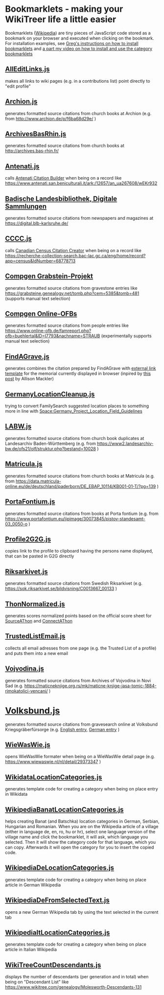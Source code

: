 # Bookmarklets - making your WikiTreer life a little easier
Bookmarklets ([Wikipedia](https://en.wikipedia.org/wiki/Bookmarklet)) are tiny pieces of JavaScript code stored as a bookmark on your browser and executed when clicking on the bookmark. For installation examples, see [Greg's instructions on how to install bookmarklets](https://youtu.be/50M-w_yXHzs) and [a part my video on how to install and use the category bookmarklets](https://youtu.be/okOe7sHjuQs?t=147)

## [AllEditLinks.js](AllEditLinks.js)
makes all links to wiki pages (e.g. in a contributions list) point directly to "edit profile"

## [Archion.js](Archion.js)
generates formatted source citations from church books at Archion (e.g. from http://www.archion.de/p/f6ba68d29e/ )

## [ArchivesBasRhin.js](ArchivesBasRhin.js)
generates formatted source citations from church books at http://archives.bas-rhin.fr/

## [Antenati.js](Antenati.js)
calls [Antenati Citation Builder](https://apps.wikitree.com/apps/clarke11007/antenati.php) when being on a record like https://www.antenati.san.beniculturali.it/ark:/12657/an_ua267608/wEKr932

## [Badische Landesbibliothek, Digitale Sammlungen](BLB_Newspapers.js)
generates formatted source citations from newspapers and magazines at https://digital.blb-karlsruhe.de/

## [CCCC.js](CCCC.js)
calls [Canadian Census Citation Creator](https://apps.wikitree.com/apps/clarke11007/CCCC.php) when being on a record like https://recherche-collection-search.bac-lac.gc.ca/eng/home/record?app=census&IdNumber=68778713

## [Compgen Grabstein-Projekt](Compgen_Gravestones.js)
generates formatted source citations from gravestone entries like https://grabsteine.genealogy.net/tomb.php?cem=5385&tomb=481 (supports manual text selection)

## [Compgen Online-OFBs](Compgen_OFBs.js)
generates formatted source citations from people entries like https://www.online-ofb.de/famreport.php?ofb=buehlertal&ID=I7793&nachname=STRAUB  (experimentally supports manual text selection)

## [FindAGrave.js](FindAGrave.js)
generates combines the citation prepared by FindAGrave with [external link template](https://www.wikitree.com/wiki/Template:FindAGrave) for the  memorial currently displayed in browser (inpired by [this post](https://www.wikitree.com/g2g/569133/citation-help-findagrave-now-provides-citation-suggestion) by Allison Mackler)

## [GermanyLocationCleanup.js](GermanyLocationCleanup.js)
trying to convert FamilySearch suggested location places to something more in line with [Space:Germany_Project_Location_Field_Guidelines](https://www.wikitree.com/wiki/Space:Germany_Project_Location_Field_Guidelines)

## [LABW.js](LABW.js)
generates formatted source citations from church book duplicates at Landesarchiv Baden-Württemberg (e.g. from https://www2.landesarchiv-bw.de/ofs21/olf/struktur.php?bestand=10028 )

## [Matricula.js](Matricula.js)
generates formatted source citations from church books at Matricula (e.g. from https://data.matricula-online.eu/de/deutschland/paderborn/DE_EBAP_10114/KB001-01-T/?pg=139 )

## [PortaFontium.js](PortaFontium.js)
generates formatted source citations from books at Porta fontium (e.g. from https://www.portafontium.eu/iipimage/30073845/pistov-standesamt-03_0050-o )

## [Profile2G2G.js](Profile2G2G.js)
copies link to the profile to clipboard having the persons name displayed, that can be pasted in G2G directly

## [Riksarkivet.js](Riksarkivet.js)
generates formatted source citations from Swedish Riksarkivet (e.g. https://sok.riksarkivet.se/bildvisning/C0013667_00133 )

## [ThonNormalized.js](ThonNormalized.js)
generates scores normalized points based on the official score sheet for [SourceAThon](https://wikitree.sdms.si/Challenges/SourceAThon/TeamAndUser.htm) and [ConnectAThon](https://wikitree.sdms.si/Challenges/ConnectAThon/TeamAndUser.htm)

## [TrustedListEmail.js](TrustedListEmail.js)
collects all email adresses from one page (e.g. the Trusted List of a profile) and puts them into a new email

## [Vojvodina.js](Vojvodina.js)
generates formatted source citations from Archives of Vojvodina in Novi Sad (e.g. https://maticneknjige.org.rs/mk/maticne-knjige-jasa-tomic-1884-rimokatolici-vencani/ )

# [Volksbund.js](Volksbund.js)
generates formatted source citations from gravesearch online at Volksbund Kriegsgräberfürsorge (e.g. [English entry](https://www.volksbund.de/en/erinnern-gedenken/graebersuche-online/detail/2f1ccd88d5ece3822207243641bbb770), [German entry](https://www.volksbund.de/erinnern-gedenken/graebersuche-online/detail/2f1ccd88d5ece3822207243641bbb770) )

## [WieWasWie.js](WieWasWie.js)
opens WieWasWie formater when being on a WieWasWie detail page (e.g. https://www.wiewaswie.nl/nl/detail/29373347 )

## [WikidataLocationCategories.js](WikidataLocationCategories.js)
generates template code for creating a category when being on place entry in Wikidata

## [WikipediaBanatLocationCategories.js](WikipediaBanatLocationCategories.js)
helps creating Banat (and Batschka) location categories in German, Serbian, Hungarian and Romanian. When you are on the Wikipedia article of a village (either in language de, en, ro, hu or hr), select one language version of the village name and click the bookmarklet, it will ask, which language you selected. Then it will show the category code for that language, which you can copy. Afterwards it will open the category for you to insert the copied code.


## [WikipediaDeLocationCategories.js](WikipediaDeLocationCategories.js)
generates template code for creating a category when being on place article in German Wikipedia

## [WikipediaDeFromSelectedText.js](WikipediaDeFromSelectedText.js)
opens a new German Wikipedia tab by using the text selected in the current tab

## [WikipediaItLocationCategories.js](WikipediaItLocationCategories.js)
generates template code for creating a category when being on place article in Italian Wikipedia


## [WikiTreeCountDescendants.js](WikiTreeCountDescendants.js)
displays the number of descendants (per generation and in total) when being on "Descendant List" like https://www.wikitree.com/genealogy/Molesworth-Descendants-131
